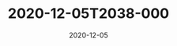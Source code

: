 ---
date: 2020-12-05
title: 2020-12-05T2038-000
hero: 2020/2020-12-05T2038-000.jpeg

# briefly describe the image…
alt: ''

# insert the closed caption text after the three-dash break…
# (include line-breaks, punctuation, and capitalization)
---